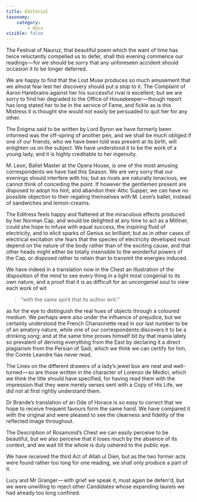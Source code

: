 ```yaml
---
title: Editorial
taxonomy:
    category:
        - docs
visible: false
---
```


The Festival of Nauruz, that beautiful poem which the want of time has twice reluctantly compelled us to defer, shall this evening commence our readings — for we should be sorry that any unforeseen accident should occasion it to be longer deferred.

We are happy to find that the Lost Muse produces so much amusement that we almost fear lest her discovery should put a stop to it. The Complaint of Aaron Harebrains against her his successful rival is excellent; but we are sorry to find her degraded to the Office of Housekeeper — though report has long stated her to be in the service of Fame, and fickle as is this Mistress it is thought she would not easily be persuaded to quit her for any other.

The Enigma said to be written by Lord Byron we have formerly been informed was the off-spring of another pen, and we shall be much obliged if one of our friends, who we have been told was present at its birth, will enlighten us on the subject. We have understood it to be the work of a young lady, and it is highly creditable to her ingenuity.

M. Leon, Ballet Master at the Opera House, is one of the most amusing correspondents we have had this Season. We are very sorry that our evenings should interfere with his; but as rivals are naturally tenacious, we cannot think of conceding the point. If however the gentlemen present are disposed to adopt his hint, and abandon their Attic Supper, we can have no possible objection to their regaling themselves with M. Leon’s ballet, instead of sandwiches and lemon-creams.  

The Editress feels happy and flattered at the miraculous effects produced by her Norman Cap, and would be delighted at any time to act as a Milliner, could she hope to infuse with equal success, the inspiring fluid of electricity, and to elicit sparks of Genius so brilliant; but as in other cases of electrical excitation she fears that the species of electricity developed must depend on the nature of the body rather than of the exciting cause, and that other heads might either be totally insensible to the wonderful powers of the Cap, or disposed rather to retain than to transmit the energies induced.

We have indeed in a translation now in the Chest an illustration of the disposition of the mind to see every thing in a light most congenial to its own nature, and a proof that it is as difficult for an uncongenial soul to view each work of wit 

> “with the same spirit that its author writ.”

as for the eye to distinguish the real hues of objects through a coloured medium. We perhaps were also under the influence of prejudice, but we certainly understood the French Chansonette read in our last number to be of an amatory nature, while one of our correspondents discovers it to be a drinking song; and at the same time proves himself bit by that mania lately so prevalent of deriving everything from the East by declaring it a direct plagiarism from the Persian of Sadi, which we think we can certify for him, the Comte Leandre has never read.

The Lines on the different drawers of a lady’s jewel box are neat and well-turned — so are those written in the character of Lorenzo de Medici, which we think the title should have specified, for having read them with the impression that they were merely verses sent with a Copy of His Life, we did not at first rightly understand them.

Dr Brande’s translation of an Ode of Horace is so easy to correct that we hope to receive frequent favours form the same hand. We have compared it with the original and were pleased to see the clearness and fidelity of the reflected image throughout.

The Description of Rosamond’s Chest we can easily perceive to be beautiful, but we also perceive that it loses much by the absence of its context, and we wait till the whole is duly ushered to the public eye.

We have received the third Act of Allah ul Dien, but as the two former acts were found rather too long for one reading, we shall only produce a part of it.

Lucy and Mr Granger — with grief we speak it, must again be deferr’d, but we were unwilling to reject other Candidates whose expanding laurels we had already too long confined.